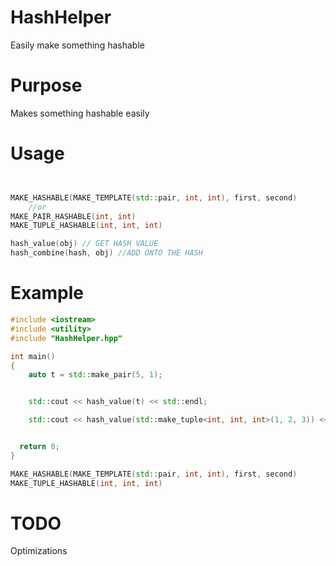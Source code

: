 # HashHelper
Easily make something hashable

# Purpose
Makes something hashable easily

# Usage
```C++


MAKE_HASHABLE(MAKE_TEMPLATE(std::pair, int, int), first, second)
	//or
MAKE_PAIR_HASHABLE(int, int)
MAKE_TUPLE_HASHABLE(int, int, int)

hash_value(obj) // GET HASH VALUE
hash_combine(hash, obj) //ADD ONTO THE HASH
```

# Example

```C++
#include <iostream>
#include <utility>
#include "HashHelper.hpp"

int main()
{
	auto t = std::make_pair(5, 1);


	std::cout << hash_value(t) << std::endl;

	std::cout << hash_value(std::make_tuple<int, int, int>(1, 2, 3)) << std::endl;


  return 0;
}

MAKE_HASHABLE(MAKE_TEMPLATE(std::pair, int, int), first, second)
MAKE_TUPLE_HASHABLE(int, int, int)
```

# TODO
Optimizations
